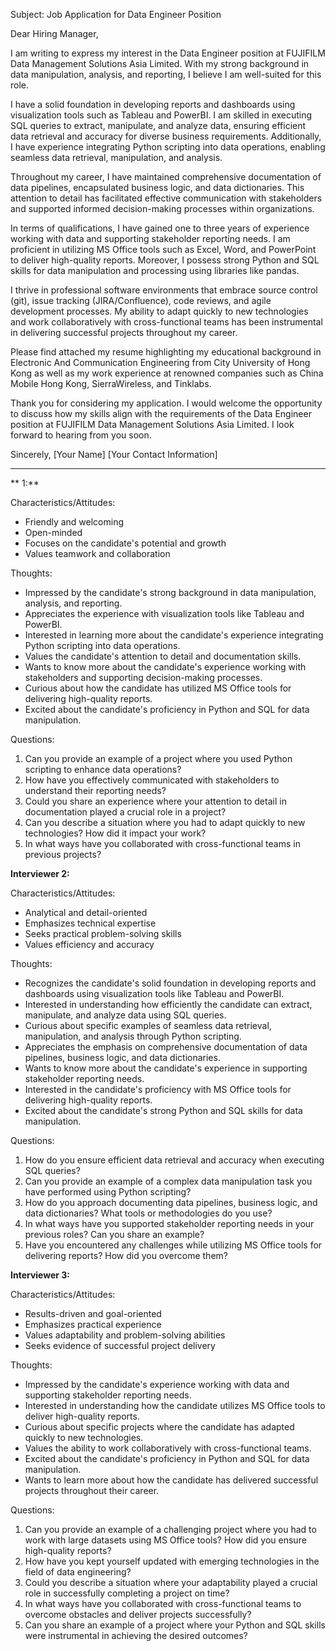 Subject: Job Application for Data Engineer Position

Dear Hiring Manager,

I am writing to express my interest in the Data Engineer position at FUJIFILM Data Management Solutions Asia Limited. With my strong background in data manipulation, analysis, and reporting, I believe I am well-suited for this role.

I have a solid foundation in developing reports and dashboards using visualization tools such as Tableau and PowerBI. I am skilled in executing SQL queries to extract, manipulate, and analyze data, ensuring efficient data retrieval and accuracy for diverse business requirements. Additionally, I have experience integrating Python scripting into data operations, enabling seamless data retrieval, manipulation, and analysis.

Throughout my career, I have maintained comprehensive documentation of data pipelines, encapsulated business logic, and data dictionaries. This attention to detail has facilitated effective communication with stakeholders and supported informed decision-making processes within organizations.

In terms of qualifications, I have gained one to three years of experience working with data and supporting stakeholder reporting needs. I am proficient in utilizing MS Office tools such as Excel, Word, and PowerPoint to deliver high-quality reports. Moreover, I possess strong Python and SQL skills for data manipulation and processing using libraries like pandas.

I thrive in professional software environments that embrace source control (git), issue tracking (JIRA/Confluence), code reviews, and agile development processes. My ability to adapt quickly to new technologies and work collaboratively with cross-functional teams has been instrumental in delivering successful projects throughout my career.

Please find attached my resume highlighting my educational background in Electronic And Communication Engineering from City University of Hong Kong as well as my work experience at renowned companies such as China Mobile Hong Kong, SierraWireless, and Tinklabs.

Thank you for considering my application. I would welcome the opportunity to discuss how my skills align with the requirements of the Data Engineer position at FUJIFILM Data Management Solutions Asia Limited. I look forward to hearing from you soon.

Sincerely,
[Your Name]
[Your Contact Information]

---

** 1:**

Characteristics/Attitudes:
- Friendly and welcoming
- Open-minded
- Focuses on the candidate's potential and growth
- Values teamwork and collaboration

Thoughts:
- Impressed by the candidate's strong background in data manipulation, analysis, and reporting.
- Appreciates the experience with visualization tools like Tableau and PowerBI.
- Interested in learning more about the candidate's experience integrating Python scripting into data operations.
- Values the candidate's attention to detail and documentation skills.
- Wants to know more about the candidate's experience working with stakeholders and supporting decision-making processes.
- Curious about how the candidate has utilized MS Office tools for delivering high-quality reports.
- Excited about the candidate's proficiency in Python and SQL for data manipulation.

Questions:
1. Can you provide an example of a project where you used Python scripting to enhance data operations?
2. How have you effectively communicated with stakeholders to understand their reporting needs?
3. Could you share an experience where your attention to detail in documentation played a crucial role in a project?
4. Can you describe a situation where you had to adapt quickly to new technologies? How did it impact your work?
5. In what ways have you collaborated with cross-functional teams in previous projects?

**Interviewer 2:**

Characteristics/Attitudes:
- Analytical and detail-oriented
- Emphasizes technical expertise
- Seeks practical problem-solving skills
- Values efficiency and accuracy

Thoughts:
- Recognizes the candidate's solid foundation in developing reports and dashboards using visualization tools like Tableau and PowerBI.
- Interested in understanding how efficiently the candidate can extract, manipulate, and analyze data using SQL queries.
- Curious about specific examples of seamless data retrieval, manipulation, and analysis through Python scripting.
- Appreciates the emphasis on comprehensive documentation of data pipelines, business logic, and data dictionaries.
- Wants to know more about the candidate's experience in supporting stakeholder reporting needs.
- Interested in the candidate's proficiency with MS Office tools for delivering high-quality reports.
- Excited about the candidate's strong Python and SQL skills for data manipulation.

Questions:
1. How do you ensure efficient data retrieval and accuracy when executing SQL queries?
2. Can you provide an example of a complex data manipulation task you have performed using Python scripting?
3. How do you approach documenting data pipelines, business logic, and data dictionaries? What tools or methodologies do you use?
4. In what ways have you supported stakeholder reporting needs in your previous roles? Can you share an example?
5. Have you encountered any challenges while utilizing MS Office tools for delivering reports? How did you overcome them?

**Interviewer 3:**

Characteristics/Attitudes:
- Results-driven and goal-oriented
- Emphasizes practical experience
- Values adaptability and problem-solving abilities
- Seeks evidence of successful project delivery

Thoughts:
- Impressed by the candidate's experience working with data and supporting stakeholder reporting needs.
- Interested in understanding how the candidate utilizes MS Office tools to deliver high-quality reports.
- Curious about specific projects where the candidate has adapted quickly to new technologies.
- Values the ability to work collaboratively with cross-functional teams.
- Excited about the candidate's proficiency in Python and SQL for data manipulation.
- Wants to learn more about how the candidate has delivered successful projects throughout their career.

Questions:
1. Can you provide an example of a challenging project where you had to work with large datasets using MS Office tools? How did you ensure high-quality reports?
2. How have you kept yourself updated with emerging technologies in the field of data engineering?
3. Could you describe a situation where your adaptability played a crucial role in successfully completing a project on time?
4. In what ways have you collaborated with cross-functional teams to overcome obstacles and deliver projects successfully?
5. Can you share an example of a project where your Python and SQL skills were instrumental in achieving the desired outcomes?
